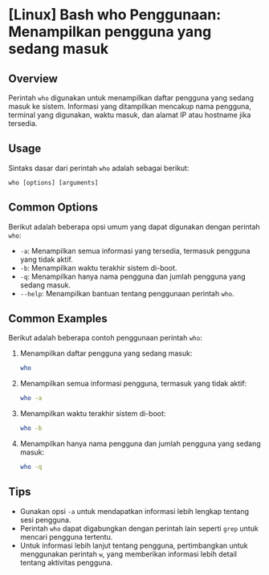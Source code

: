 # [Linux] Bash who Penggunaan: Menampilkan pengguna yang sedang masuk

## Overview
Perintah `who` digunakan untuk menampilkan daftar pengguna yang sedang masuk ke sistem. Informasi yang ditampilkan mencakup nama pengguna, terminal yang digunakan, waktu masuk, dan alamat IP atau hostname jika tersedia.

## Usage
Sintaks dasar dari perintah `who` adalah sebagai berikut:

```
who [options] [arguments]
```

## Common Options
Berikut adalah beberapa opsi umum yang dapat digunakan dengan perintah `who`:

- `-a`: Menampilkan semua informasi yang tersedia, termasuk pengguna yang tidak aktif.
- `-b`: Menampilkan waktu terakhir sistem di-boot.
- `-q`: Menampilkan hanya nama pengguna dan jumlah pengguna yang sedang masuk.
- `--help`: Menampilkan bantuan tentang penggunaan perintah `who`.

## Common Examples
Berikut adalah beberapa contoh penggunaan perintah `who`:

1. Menampilkan daftar pengguna yang sedang masuk:
   ```bash
   who
   ```

2. Menampilkan semua informasi pengguna, termasuk yang tidak aktif:
   ```bash
   who -a
   ```

3. Menampilkan waktu terakhir sistem di-boot:
   ```bash
   who -b
   ```

4. Menampilkan hanya nama pengguna dan jumlah pengguna yang sedang masuk:
   ```bash
   who -q
   ```

## Tips
- Gunakan opsi `-a` untuk mendapatkan informasi lebih lengkap tentang sesi pengguna.
- Perintah `who` dapat digabungkan dengan perintah lain seperti `grep` untuk mencari pengguna tertentu.
- Untuk informasi lebih lanjut tentang pengguna, pertimbangkan untuk menggunakan perintah `w`, yang memberikan informasi lebih detail tentang aktivitas pengguna.